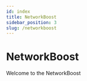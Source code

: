 ```yaml
---
id: index
title: NetworkBoost
sidebar_position: 3
slug: /networkboost
---
```


# NetworkBoost

Welcome to the NetworkBoost